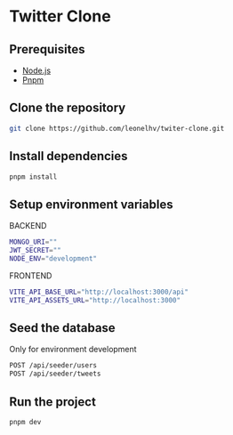 # Twitter Clone



## Prerequisites

- [Node.js](https://nodejs.org/en/) 
- [Pnpm](https://pnpm.js.org/)

## Clone the repository

```bash
git clone https://github.com/leonelhv/twiter-clone.git
```

## Install dependencies

```bash
pnpm install
```

## Setup environment variables

BACKEND

```bash
MONGO_URI=""
JWT_SECRET=""
NODE_ENV="development"
```

FRONTEND

```bash
VITE_API_BASE_URL="http://localhost:3000/api"
VITE_API_ASSETS_URL="http://localhost:3000"
```

## Seed the database
Only for environment development

```bash
POST /api/seeder/users
POST /api/seeder/tweets
```


## Run the project

```bash
pnpm dev
